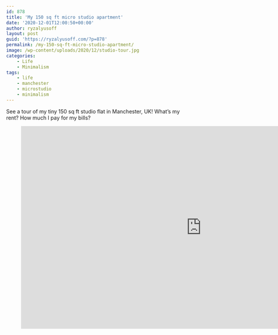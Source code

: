 ```yaml
---
id: 878
title: 'My 150 sq ft micro studio apartment'
date: '2020-12-01T12:00:50+00:00'
author: ryzalyusoff
layout: post
guid: 'https://ryzalyusoff.com/?p=878'
permalink: /my-150-sq-ft-micro-studio-apartment/
image: /wp-content/uploads/2020/12/studio-tour.jpg
categories:
    - Life
    - Minimalism
tags:
    - life
    - manchester
    - microstudio
    - minimalism
---
```


See a tour of my tiny 150 sq ft studio flat in Manchester, UK! What’s my rent? How much I pay for my bills?

<figure class="wp-block-embed-youtube wp-block-embed is-type-video is-provider-youtube wp-embed-aspect-16-9 wp-has-aspect-ratio"><div class="wp-block-embed__wrapper"><span class="embed-youtube" style="text-align:center; display: block;"><iframe allowfullscreen="true" class="youtube-player" height="546" src="https://www.youtube.com/embed/HEo7SQy6bg0?version=3&rel=1&fs=1&autohide=2&showsearch=0&showinfo=1&iv_load_policy=1&wmode=transparent" style="border:0;" type="text/html" width="970"></iframe></span></div></figure>